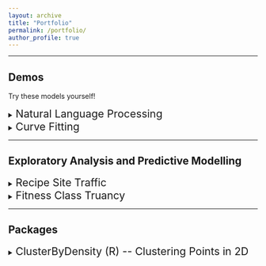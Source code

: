 ```yaml
---
layout: archive
title: "Portfolio"
permalink: /portfolio/
author_profile: true
---
```


---

## Demos
Try these models yourself!

<details>
<summary><span style="font-size:16.0pt">Natural Language Processing</span></summary>

<h3>Movie Review Sentiment <a href="http://ec2-18-216-26-152.us-east-2.compute.amazonaws.com/mrs_demo">▶️</a></h3> 

<a href="http://ec2-18-216-26-152.us-east-2.compute.amazonaws.com/mrs_demo">
  <img src="https://mattingliswhalen.github.io/images/prestige.png">
</a>

<br>

A small project for me to learn how to deploy models to a server. 
Here a simple bag-of-words model predicts the overall sentiment of a user-provided movie review. 

<a href="http://ec2-18-216-26-152.us-east-2.compute.amazonaws.com/mrs_demo">
Try it out yourself</a>
or read more about the model at the
<a href="https://github.com/MattInglisWhalen/MovieReviewSentiments">
GitHub repository</a>!

</details>



<details>
<summary><span style="font-size:16.0pt;">Curve Fitting</span></summary>

<h3>MIW's AutoFit <a href="http://ec2-18-216-26-152.us-east-2.compute.amazonaws.com/MIWs_AutoFit_demo">▶️</a></h3>

<a href="http://ec2-18-216-26-152.us-east-2.compute.amazonaws.com/MIWs_AutoFit_demo">
  <img src="https://ingliswhalen.files.wordpress.com/2023/11/64862-splash.png">
</a>

<br>
Don't know which functional model best fits your 1D-data? MIW's AutoFit will let you know!
This multiplatform GUI is compatible with Windows, MacOSX, and Ubuntu. An online demo 
<a href="http://ec2-18-216-26-152.us-east-2.compute.amazonaws.com/MIWs_AutoFit_demo">is available here</a>.
Downloads and implementation details are available
<a href="https://github.com/MattInglisWhalen/MIW_AutoFit">
in this GitHub repository</a>, or check out the tutorial
<a href="https:mattingliswhalen.github.io/MIWs_AutoFit_Tutorial_1">here</a>.
</details>

---
## Exploratory Analysis and Predictive Modelling

<details> 
<summary><span style="font-size:16.0pt;">
Recipe Site Traffic
</span></summary>
Using data generated by DataCamp for its Professional Certification exam, 
<a href="https://github.com/MattInglisWhalen/RecipeSiteTraffic/blob/main/recipe_site_traffic.ipynb">
this notebook</a> explores how different features of online recipes affect a recipe's popularity. 
Two models are compared in order to best predict which recipes should be chosen for the front page 
in order to drive more traffic to the site.  
</details>

<details> 
<summary><span style="font-size:16.0pt;">
Fitness Class Truancy
</span></summary>
Using data generated by DataCamp for its Associate Certification exam, 
<a href="https://github.com/MattInglisWhalen/FitnessClassTruancy/blob/main/fitness_class_truancy.ipynb">
this notebook</a> looks at how various factors affect the class attendance for various gym members. 
Two simple models are compared in order to best predict which bookings will result in the member not 
attending the class, allowing more spots to be created for other paying members.
</details>

---
## Packages

<details>
<summary><span style="font-size:16.0pt;">ClusterByDensity (R) -- Clustering Points in 2D</span></summary>


<img src="https://mattingliswhalen.github.io/images/2024_04_08/peak_ellipses.png">


<br>
An R package which implements a clustering algorithm for 2D point-spread datasets. 
Additional functionality includes data visualization through scatterplots, heatmaps, 
and superimposed ellipsoidal clusters.
</details>
